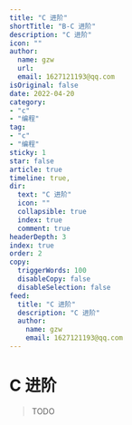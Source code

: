 ```yaml
---
title: "C 进阶"
shortTitle: "B-C 进阶"
description: "C 进阶"
icon: ""
author: 
  name: gzw
  url: 
  email: 1627121193@qq.com
isOriginal: false
date: 2022-04-20
category: 
- "c"
- "编程"
tag:
- "c"
- "编程"
sticky: 1
star: false
article: true
timeline: true,
dir:
  text: "C 进阶"
  icon: ""
  collapsible: true
  index: true
  comment: true
headerDepth: 3
index: true
order: 2
copy:
  triggerWords: 100
  disableCopy: false
  disableSelection: false
feed:
  title: "C 进阶"
  description: "C 进阶"
  author:
    name: gzw
    email: 1627121193@qq.com
---
```






# C 进阶

> TODO